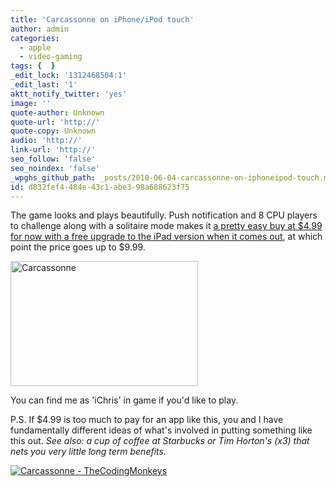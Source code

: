 ```yaml
---
title: 'Carcassonne on iPhone/iPod touch'
author: admin
categories:
  - apple
  - video-gaming
tags: {  }
_edit_lock: '1312468504:1'
_edit_last: '1'
aktt_notify_twitter: 'yes'
image: ''
quote-author: Unknown
quote-url: 'http://'
quote-copy: Unknown
audio: 'http://'
link-url: 'http://'
seo_follow: 'false'
seo_noindex: 'false'
_wpghs_github_path: _posts/2010-06-04-carcassonne-on-iphoneipod-touch.md
id: d832fef4-484e-43c1-abe3-98a688623f75
---
```

<p>The game looks and plays beautifully.  Push notification and 8 CPU players to challenge along with a solitaire mode makes it <a href="http://click.linksynergy.com/fs-bin/stat?id=6PFrOqNV4B8&offerid=146261&type=3&subid=0&tmpid=1826&RD_PARM1=http%253A%252F%252Fitunes.apple.com%252Fca%252Fapp%252Fcarcassonne%252Fid375295479%253Fmt%253D8%2526uo%253D4%2526partnerId%253D30">a pretty easy buy at $4.99 for now with a free upgrade to the iPad version when it comes out</a>, at which point the price goes up to $9.99.</p>
<p><a href="https://chrisenns.com/wp-content/uploads/2010/06/carcassone1.jpg"><img src="https://chrisenns.com/wp-content/uploads/2010/06/carcassone-300x200.jpg" alt="Carcassonne" title="Carcassonne" width="300" height="200" class="aligncenter size-medium wp-image-2256" /></a></p>
<p>You can find me as 'iChris' in game if you'd like to play.</p>
<p>P.S. If $4.99 is too much to pay for an app like this, you and I have fundamentally different ideas of what's involved in putting something like this out.  <em>See also: a cup of coffee at Starbucks or Tim Horton's (x3) that nets you very little long term benefits.</em></p>
<p><a href="http://click.linksynergy.com/fs-bin/stat?id=6PFrOqNV4B8&offerid=146261&type=3&subid=0&tmpid=1826&RD_PARM1=http%253A%252F%252Fitunes.apple.com%252Fca%252Fapp%252Fcarcassonne%252Fid375295479%253Fmt%253D8%2526uo%253D4%2526partnerId%253D30" target="itunes_store"><img src="http://ax.phobos.apple.com.edgesuite.net/images/web/linkmaker/badge_appstore-lrg.gif" alt="Carcassonne - TheCodingMonkeys" style="border: 0;"/></a></p>
